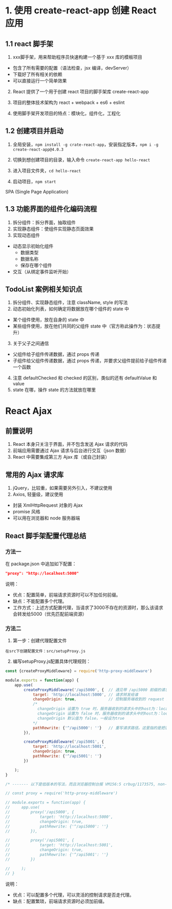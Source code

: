 # 1. 使用 create-react-app 创建 React 应用

## 1.1 react 脚手架
1. xxx脚手架，用来帮助程序员快速构建一个基于 xxx 库的模板项目
  - 包含了所有需要的配置（语法检查，jsx 编译，devServer）
  - 下载好了所有相关的依赖
  - 可以直接运行一个简单效果

2. React 提供了一个用于创建 react 项目的脚手架库 create-react-app

3. 项目的整体技术架构为 react + webpack + es6 + eslint

4. 使用脚手架开发项目的特点：模块化，组件化，工程化


## 1.2 创建项目并启动

1. 全局安装，`npm install -g crate-react-app`，安装指定版本，`npm i -g create-react-app@4.0.3`

2. 切换到想创建项目的目录，输入命令 `create-react-app hello-react`

3. 进入项目文件夹，`cd hello-react`

4. 启动项目，`npm start`


SPA (Single Page Application)


## 1.3 功能界面的组件化编码流程

1. 拆分组件：拆分界面，抽取组件
2. 实现静态组件：使组件实现静态页面效果
3. 实现动态组件
  - 动态显示初始化组件
    - 数据类型
    - 数据名称
    - 保存在哪个组件
  - 交互（从绑定事件监听开始）
  

## TodoList 案例相关知识点

1. 拆分组件、实现静态组件，注意 className, style 的写法
2. 动态初始化列表，如何确定将数据放在哪个组件的 state 中
  - 某个组件使用，放在自身的 state 中
  - 某些组件使用，放在他们共同的父组件 state 中（官方称此操作为：状态提升）
3. 关于父子之间通信
  - 父组件给子组件传递数据，通过 props 传递
  - 子组件给父组件传递数据，通过 props 传递，并要求父组件提前给子组件传递一个函数
4. 注意 defaultChecked 和 checked 的区别，类似的还有 defaultValue 和 value
5. state 在哪，操作 state 的方法就放在哪里


# React Ajax

## 前置说明

1. React 本身只关注于界面，并不包含发送 Ajax 请求的代码
2. 前端应用需要通过 Ajax 请求与后台进行交互（json 数据）
3. React 中需要集成第三方 Ajax 库（或自己封装）

## 常用的 Ajax 请求库

1. jQuery，比较重，如果需要另外引入，不建议使用
2. Axios, 轻量级，建议使用
  - 封装 XmlHttpRequest 对象的 Ajax
  - promise 风格
  - 可以用在浏览器和 node 服务器端

## React 脚手架配置代理总结

### 方法一
在 package.json 中追加如下配置：
```json
"proxy": "http://localhost:5000"
```
说明：
  - 优点：配置简单，前端请求资源时可以不加任何前缀。
  - 缺点：不能配置多个代理。
  - 工作方式：上述方式配置代理，当请求了3000不存在的资源时，那么该请求会转发给5000（优先匹配前端资源）

### 方法二
1. 第一步：创建代理配置文件
```
在src下创建配置文件：src/setupProxy.js
```

2. 编写setupProxy.js配置具体代理规则：
```javascript
const {createProxyMiddleware} = require('http-proxy-middleware')

module.exports = function(app) {
    app.use(
        createProxyMiddleware('/api5000', {  // 遇见带 /api5000 前缀的请求，就会触发该代理配置
            target: 'http://localhost:5000', // 请求转发给谁
            changeOrigin: true,              // 控制服务端收到的 request header 中 Host 的值，默认 false。
            /*
              changeOrigin 设置为 true 时，服务器收到的请求头中的host为：localhost:5000
              changeOrigin 设置为 false 时，服务器收到的请求头中的host为：localhost:3000
              changeOrigin 默认值为 false，一般设为true
            */
            pathRewrite: {'^/api5000': ''}   // 重写请求路径。这里指的是把请求中 /api5000 替换为空串。必须配置
        }),

        createProxyMiddleware('/api5001', {
            target: 'http://localhost:5001',
            changeOrigin: true,
            pathRewrite: {'^/api5001': ''}
        })

    );
}

/* ------- 以下是低版本的写法，而且浏览器控制台报 VM156:5 crbug/1173575, non-JS module files deprecated. -------- */

// const proxy = require('http-proxy-middleware')

// module.exports = function(app) {
//     app.use(
//         proxy('/api5000', {
//             target: 'http://localhost:5000',
//             changeOrigin: true,
//             pathRewrite: {'^/api5000': ''}
//         }),

//         proxy('/api5001', {
//             target: 'http://localhost:5001',
//             changeOrigin: true,
//             pathRewrite: {'^/api5001': ''}
//         })

//     );
// }
```
说明：
  - 优点：可以配置多个代理，可以灵活的控制请求是否走代理。
  - 缺点：配置繁琐，前端请求资源时必须加前缀。
